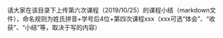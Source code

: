 请大家在该目录下上传第六次课程（2019/10/25）的课程小结（markdown文件），命名规则为姓氏拼音+学号后4位+第四次课程xxx（xxx可选“体会”、“收获”、“小结”等，取决于写的内容）
